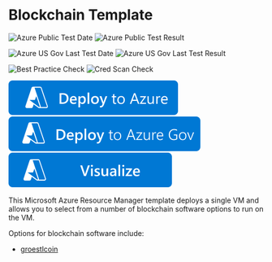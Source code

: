 # Blockchain Template

![Azure Public Test Date](https://azurequickstartsservice.blob.core.windows.net/badges/application-workloads/blockchain/blockchain/PublicLastTestDate.svg)
![Azure Public Test Result](https://azurequickstartsservice.blob.core.windows.net/badges/application-workloads/blockchain/blockchain/PublicDeployment.svg)

![Azure US Gov Last Test Date](https://azurequickstartsservice.blob.core.windows.net/badges/application-workloads/blockchain/blockchain/FairfaxLastTestDate.svg)
![Azure US Gov Last Test Result](https://azurequickstartsservice.blob.core.windows.net/badges/application-workloads/blockchain/blockchain/FairfaxDeployment.svg)

![Best Practice Check](https://azurequickstartsservice.blob.core.windows.net/badges/application-workloads/blockchain/blockchain/BestPracticeResult.svg)
![Cred Scan Check](https://azurequickstartsservice.blob.core.windows.net/badges/application-workloads/blockchain/blockchain/CredScanResult.svg)

[![Deploy To Azure](https://raw.githubusercontent.com/Azure/azure-quickstart-templates/master/1-CONTRIBUTION-GUIDE/images/deploytoazure.svg?sanitize=true)](https://portal.azure.com/#create/Microsoft.Template/uri/https%3A%2F%2Fraw.githubusercontent.com%2FAzure%2Fazure-quickstart-templates%2Fmaster%2Fapplication-workloads%2Fblockchain%2Fblockchain%2Fazuredeploy.json)
[![Deploy To Azure](https://raw.githubusercontent.com/Azure/azure-quickstart-templates/master/1-CONTRIBUTION-GUIDE/images/deploytoazuregov.svg?sanitize=true)](https://portal.azure.us/#create/Microsoft.Template/uri/https%3A%2F%2Fraw.githubusercontent.com%2FAzure%2Fazure-quickstart-templates%2Fmaster%2Fapplication-workloads%2Fblockchain%2Fblockchain%2Fazuredeploy.json)
[![Visualize](https://raw.githubusercontent.com/Azure/azure-quickstart-templates/master/1-CONTRIBUTION-GUIDE/images/visualizebutton.svg?sanitize=true)](http://armviz.io/#/?load=https%3A%2F%2Fraw.githubusercontent.com%2FAzure%2Fazure-quickstart-templates%2Fmaster%2Fapplication-workloads%2Fblockchain%2Fblockchain%2Fazuredeploy.json)

This Microsoft Azure Resource Manager template deploys a single VM and allows you to select from a number of blockchain software options to run on the VM.

Options for blockchain software include:

- [groestlcoin](https://github.com/Azure/azure-quickstart-templates/blob/master/application-workloads/blockchain/blockchain/details/groestlcoin.md)
